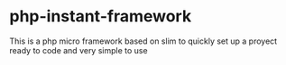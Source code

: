 # php-instant-framework
This is a php micro framework based on slim to quickly set up a proyect ready to code and very simple to use
